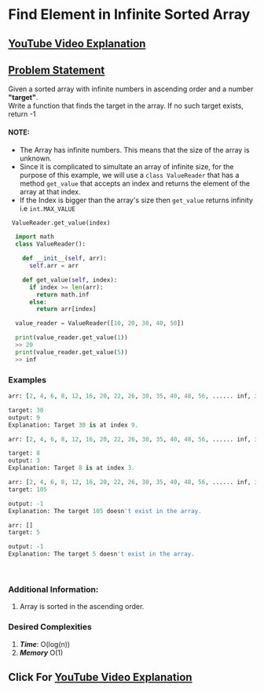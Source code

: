 # Find Element in Infinite Sorted Array

## [YouTube Video Explanation](https://youtu.be/S_QI58rQ0qE)

## <ins>Problem Statement</ins>

Given a sorted array with infinite numbers in ascending order and a number **"target"**. <Br> Write a function that finds the target in the array. If no such target exists, return -1
<Br>

#### **NOTE:**
* The Array has infinite numbers. This means that the size of the array is unknown.
* Since it is complicated to simultate an array of infinite size, for the purpose of this example, we will use a `class ValueReader` that has a method `get_value` that accepts an index and returns the element of the array at that index.
 * If the Index is bigger than the array's size then `get_value` returns infinity i.e `int.MAX_VALUE`
  ```python
   ValueReader.get_value(index)
  ```

  ```python
    import math
    class ValueReader():

      def __init__(self, arr):
        self.arr = arr

      def get_value(self, index):
        if index >= len(arr):
          return math.inf
        else:
          return arr[index]

    value_reader = ValueReader([10, 20, 30, 40, 50])

    print(value_reader.get_value(1))
    >> 20
    print(value_reader.get_value(5))
    >> inf

  ```

### Examples

```python
arr: [2, 4, 6, 8, 12, 16, 20, 22, 26, 30, 35, 40, 48, 56, ...... inf, inf]

target: 30
output: 9
Explanation: Target 30 is at index 9.

```

```python
arr: [2, 4, 6, 8, 12, 16, 20, 22, 26, 30, 35, 40, 48, 56, ...... inf, inf]

target: 8
output: 3
Explanation: Target 8 is at index 3.
```

```python
arr: [2, 4, 6, 8, 12, 16, 20, 22, 26, 30, 35, 40, 48, 56, ...... inf, inf]
target: 105

output: -1
Explanation: The target 105 doesn't exist in the array.
```

```python
arr: []
target: 5

output: -1
Explanation: The target 5 doesn't exist in the array.
```
<Br>

### Additional Information:

1. Array is sorted in the ascending order.


### Desired Complexities
1) ***Time***: O(log(n))
2) ***Memory*** O(1)

## Click For [YouTube Video Explanation](https://youtu.be/S_QI58rQ0qE)
